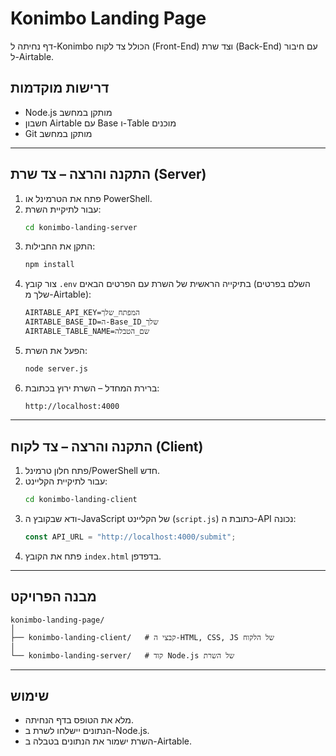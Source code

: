 # Konimbo Landing Page

דף נחיתה ל-Konimbo הכולל צד לקוח (Front-End) וצד שרת (Back-End) עם חיבור ל-Airtable.

## דרישות מוקדמות
- Node.js מותקן במחשב
- חשבון Airtable עם Base ו-Table מוכנים
- Git מותקן במחשב

---

## התקנה והרצה – צד שרת (Server)

1. פתח את הטרמינל או PowerShell.  
2. עבור לתיקיית השרת:
   ```bash
   cd konimbo-landing-server
   ```
3. התקן את החבילות:
   ```bash
   npm install
   ```
4. צור קובץ `.env` בתיקייה הראשית של השרת עם הפרטים הבאים (השלם בפרטים שלך מ-Airtable):
   ```env
   AIRTABLE_API_KEY=המפתח_שלך
   AIRTABLE_BASE_ID=ה-Base_ID_שלך
   AIRTABLE_TABLE_NAME=שם_הטבלה
   ```
5. הפעל את השרת:
   ```bash
   node server.js
   ```
6. ברירת המחדל – השרת ירוץ בכתובת:
   ```
   http://localhost:4000
   ```

---

## התקנה והרצה – צד לקוח (Client)

1. פתח חלון טרמינל/PowerShell חדש.  
2. עבור לתיקיית הקליינט:
   ```bash
   cd konimbo-landing-client
   ```
3. ודא שבקובץ ה-JavaScript של הקליינט (`script.js`) כתובת ה-API נכונה:
   ```javascript
   const API_URL = "http://localhost:4000/submit";
   ```
4. פתח את הקובץ `index.html` בדפדפן.

---

## מבנה הפרויקט
```
konimbo-landing-page/
│
├── konimbo-landing-client/   # קבצי ה-HTML, CSS, JS של הלקוח
│
└── konimbo-landing-server/   # קוד Node.js של השרת
```

---

## שימוש
- מלא את הטופס בדף הנחיתה.  
- הנתונים יישלחו לשרת ב-Node.js.  
- השרת ישמור את הנתונים בטבלה ב-Airtable.
